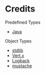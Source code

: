 # Credits

Predefined Types
- [Java](https://docs.oracle.com/en/java/javase/11/)

Object Types
- [stdlib](https://docs.oracle.com/en/java/javase/11/docs/api/index.html)
- [Vert.x](https://vertx.io/)
- [Logback](https://logback.qos.ch/)
- [mustache](https://mustache.github.io/)
